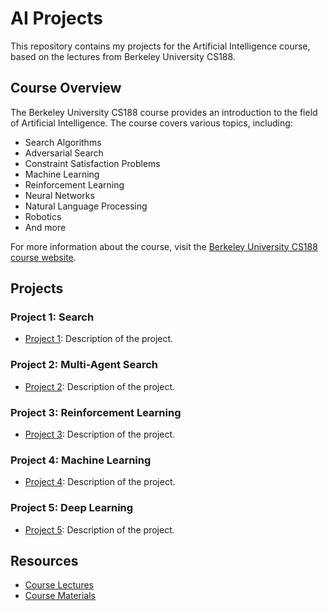 # AI Projects

This repository contains my projects for the Artificial Intelligence course, based on the lectures from Berkeley University CS188.

## Course Overview

The Berkeley University CS188 course provides an introduction to the field of Artificial Intelligence. The course covers various topics, including:

* Search Algorithms
* Adversarial Search
* Constraint Satisfaction Problems
* Machine Learning
* Reinforcement Learning
* Neural Networks
* Natural Language Processing
* Robotics
* And more

For more information about the course, visit the [Berkeley University CS188 course website](http://ai.berkeley.edu/home.html).

## Projects

### Project 1: Search
- [Project 1](Project1): Description of the project.

### Project 2: Multi-Agent Search
- [Project 2](Project2): Description of the project.

### Project 3: Reinforcement Learning
- [Project 3](Project3): Description of the project.

### Project 4: Machine Learning
- [Project 4](Project4): Description of the project.

### Project 5: Deep Learning
- [Project 5](Project5): Description of the project.


## Resources
- [Course Lectures](http://ai.berkeley.edu/lecture_videos.html)
- [Course Materials](http://ai.berkeley.edu/home.html)

